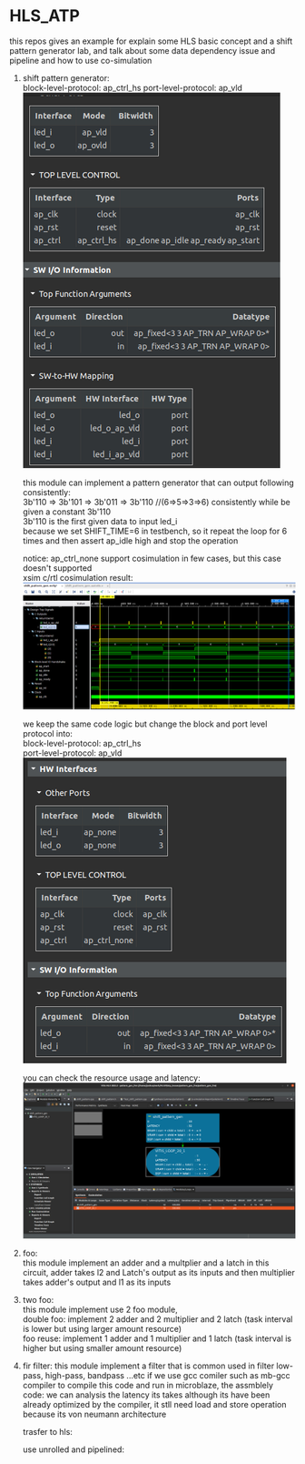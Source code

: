 # HLS_ATP
this repos gives an example for explain some HLS basic concept and a shift pattern generator lab, and talk about some data dependency issue and pipeline and how to use co-simulation  


1. shift pattern generator:  
   block-level-protocol: ap_ctrl_hs 
   port-level-protocol: ap_vld    
   ![alt text](https://github.com/joshuahwfwEE/HLS_ATP/blob/main/shift_pattern_ap_ctrl_hs.png?raw=true)
   
   this module can implement a pattern generator that can output following consistently:  
   3b'110 => 3b'101 => 3b'011 => 3b'110  //(6=>5=>3=>6) consistently while be given a constant 3b'110  
   3b'110 is the first given data to input led_i  
   because we set SHIFT_TIME=6 in testbench, so it repeat the loop for 6 times and then assert ap_idle high and stop the operation
   
   notice: ap_ctrl_none support cosimulation in few cases, but this case doesn't supported  
   xsim c/rtl cosimulation result:  
   ![alt text](https://github.com/joshuahwfwEE/HLS_ATP/blob/main/HLS_shift_pattern1.png?raw=true)  

   we keep the same code logic but change the block and port level protocol into:  
   block-level-protocol: ap_ctrl_hs  
   port-level-protocol: ap_vld  
   ![alt text](https://github.com/joshuahwfwEE/HLS_ATP/blob/main/shift_pattern_ap_ctrl_none.png?raw=true)

   you can check the resource usage and latency:
   ![alt text](https://github.com/joshuahwfwEE/HLS_ATP/blob/main/synthesis_graph.png?raw=true)
   
3. foo:  
   this module implement an adder and a multplier and a latch in this circuit,
   adder takes l2 and Latch's output as its inputs and then multiplier takes adder's output and l1 as its inputs

4. two foo:  
   this module implement use 2 foo module,  
   double foo: implement 2 adder and 2 multiplier and 2 latch (task interval is lower but using larger amount resource)  
   foo reuse: implement 1 adder and 1 multiplier and 1 latch (task interval is higher but using smaller amount resource)  

5. fir filter:
   this module implement a filter that is common used in filter low-pass, high-pass, bandpass ...etc
   if we use gcc comiler such as mb-gcc compiler to compile this code and run in microblaze,
   the assmblely code:
   we can analysis the latency its takes although its have been already optimized by the compiler, it stll need load and store operation because its von neumann architecture

   trasfer to hls:

   use unrolled and pipelined:
   
